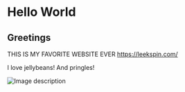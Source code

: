 # Hello World

## Greetings

THIS IS MY FAVORITE WEBSITE EVER https://leekspin.com/

I love jellybeans!
And pringles!

![Image description](https://vignette.wikia.nocookie.net/harrypotter/images/4/46/HedwigWU.png/revision/latest?cb=20190704191632)
